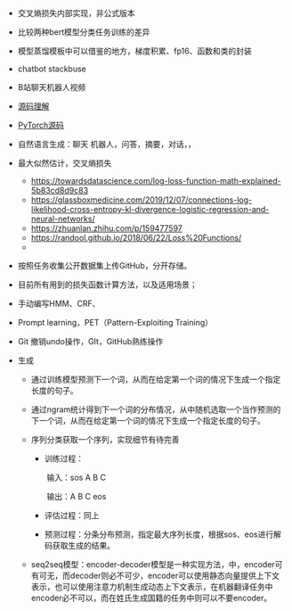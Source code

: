 - 交叉熵损失内部实现，非公式版本

- 比较两种bert模型分类任务训练的差异

- 模型蒸馏模板中可以借鉴的地方，梯度积累、fp16、函数和类的封装

- chatbot stackbuse

- B站聊天机器人视频

- [源码理解](https://pytorch-nlp.com/8/)

- [PyTorch源码](https://xenonpy.readthedocs.io/en/stable/xenonpy.model.training.html#xenonpy.model.training.loss.L1Loss)

- 自然语言生成：聊天 机器人，问答，摘要，对话，，

- 最大似然估计，交叉熵损失
  - https://towardsdatascience.com/log-loss-function-math-explained-5b83cd8d9c83
  - https://glassboxmedicine.com/2019/12/07/connections-log-likelihood-cross-entropy-kl-divergence-logistic-regression-and-neural-networks/
  - https://zhuanlan.zhihu.com/p/159477597
  - https://randool.github.io/2018/06/22/Loss%20Functions/
  - 
  
- 按照任务收集公开数据集上传GitHub，分开存储。

- 目前所有用到的损失函数计算方法，以及适用场景；

- 手动编写HMM、CRF、

- Prompt learning，PET（Pattern-Exploiting Training）

- Git 撤销undo操作，GIt，GitHub熟练操作

- 生成

  - 通过训练模型预测下一个词，从而在给定第一个词的情况下生成一个指定长度的句子。

  - 通过ngram统计得到下一个词的分布情况，从中随机选取一个当作预测的下一个词，从而在给定第一个词的情况下生成一个指定长度的句子。

  - 序列分类获取一个序列，实现细节有待完善

    - 训练过程：

      ​		输入：sos A B C 

      ​		输出：A B C eos

    - 评估过程：同上

    - 预测过程：分条分布预测，指定最大序列长度，根据sos、eos进行解码获取生成的结果。

  - seq2seq模型：encoder-decoder模型是一种实现方法，中，encoder可有可无，而decoder则必不可少，encoder可以使用静态向量提供上下文表示，也可以使用注意力机制生成动态上下文表示，在机器翻译任务中encoder必不可以，而在姓氏生成国籍的任务中则可以不要encoder。

    




